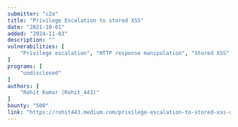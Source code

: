 ```yaml
---
submitter: "c2a"
title: "Privilege Escalation to stored XSS"
date: "2021-10-01"
added: "2024-11-03"
description: ""
vulnerabilities: [
    "Privilege escalation", "HTTP response manipulation", "Stored XSS"
]
programs: [
    "undisclosed"
]
authors: [
    "Rohit Kumar (Rohit_443)"
]
bounty: "500"
link: "https://rohit443.medium.com/privilege-escalation-to-stored-xss-dff01314bc7e"
---
```




